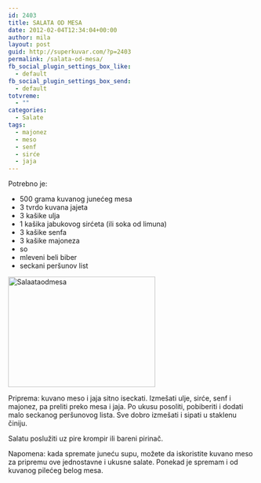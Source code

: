 ```yaml
---
id: 2403
title: SALATA OD MESA
date: 2012-02-04T12:34:04+00:00
author: mila
layout: post
guid: http://superkuvar.com/?p=2403
permalink: /salata-od-mesa/
fb_social_plugin_settings_box_like:
  - default
fb_social_plugin_settings_box_send:
  - default
totvreme:
  - ""
categories:
  - Salate
tags:
  - majonez
  - meso
  - senf
  - sirće
  - jaja
---
```

Potrebno je:

  * 500 grama kuvanog junećeg mesa
  * 3 tvrdo kuvana jajeta
  * 3 kašike ulja
  * 1 kašika jabukovog sirćeta (ili soka od limuna)
  * 3 kašike senfa
  * 3 kašike majoneza
  * so
  * mleveni beli biber
  * seckani peršunov list

<img class="alignnone size-medium wp-image-5771" src="//superkuvar.com/wp-content/uploads/2012/02/Salaataodmesa-300x225.jpg" alt="Salaataodmesa" width="300" height="225" /> 

Priprema: kuvano meso i jaja sitno iseckati. Izmešati ulje, sirće, senf i majonez, pa preliti preko mesa i jaja. Po ukusu posoliti, pobiberiti i dodati malo seckanog peršunovog lista. Sve dobro izmešati i sipati u staklenu činiju.

Salatu poslužiti uz pire krompir ili bareni pirinač.

Napomena: kada spremate juneću supu, možete da iskoristite kuvano meso za pripremu ove jednostavne i ukusne salate. Ponekad je spremam i od kuvanog pilećeg belog mesa.